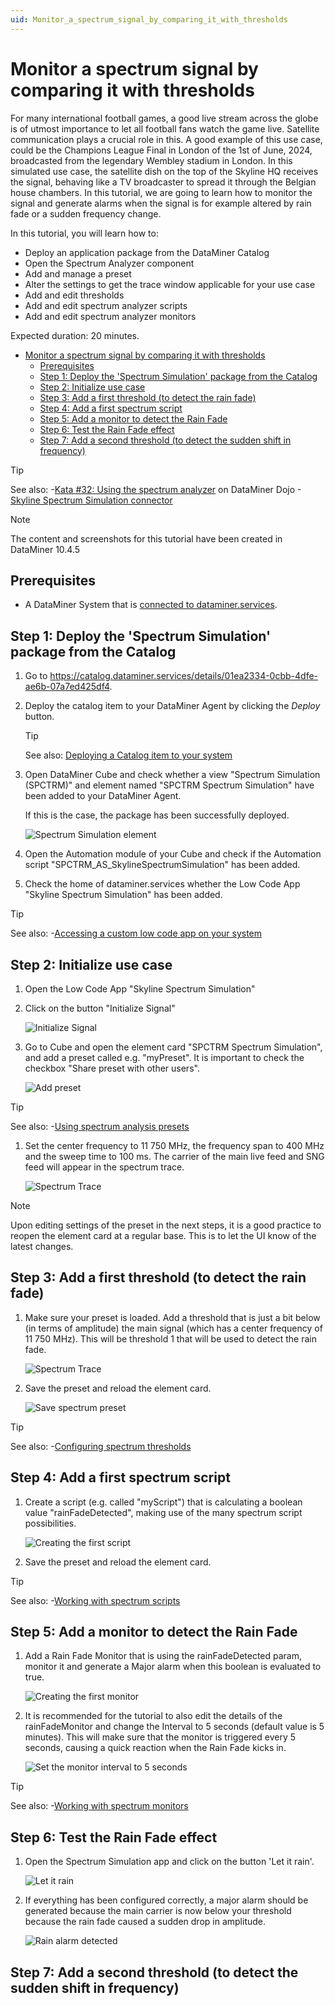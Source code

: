 ```yaml
---
uid: Monitor_a_spectrum_signal_by_comparing_it_with_thresholds
---
```


# Monitor a spectrum signal by comparing it with thresholds

For many international football games, a good live stream across the globe is of utmost importance to let all football fans watch the game live. Satellite communication plays a crucial role in this. A good example of this use case, could be the Champions League Final in London of the 1st of June, 2024, broadcasted from the legendary Wembley stadium in London. In this simulated use case, the satellite dish on the top of the Skyline HQ receives the signal, behaving like a TV broadcaster to spread it through the Belgian house chambers. In this tutorial, we are going to learn how to monitor the signal and generate alarms when the signal is for example altered by rain fade or a sudden frequency change.

In this tutorial, you will learn how to:

- Deploy an application package from the DataMiner Catalog
- Open the Spectrum Analyzer component
- Add and manage a preset
- Alter the settings to get the trace window applicable for your use case
- Add and edit thresholds
- Add and edit spectrum analyzer scripts
- Add and edit spectrum analyzer monitors

Expected duration: 20 minutes.

- [Monitor a spectrum signal by comparing it with thresholds](#monitor-a-spectrum-signal-by-comparing-it-with-thresholds)
  - [Prerequisites](#prerequisites)
  - [Step 1: Deploy the 'Spectrum Simulation' package from the Catalog](#step-1-deploy-the-spectrum-simulation-package-from-the-catalog)
  - [Step 2: Initialize use case](#step-2-initialize-use-case)
  - [Step 3: Add a first threshold (to detect the rain fade)](#step-3-add-a-first-threshold-to-detect-the-rain-fade)
  - [Step 4: Add a first spectrum script](#step-4-add-a-first-spectrum-script)
  - [Step 5: Add a monitor to detect the Rain Fade](#step-5-add-a-monitor-to-detect-the-rain-fade)
  - [Step 6: Test the Rain Fade effect](#step-6-test-the-rain-fade-effect)
  - [Step 7: Add a second threshold (to detect the sudden shift in frequency)](#step-7-add-a-second-threshold-to-detect-the-sudden-shift-in-frequency)

> [!TIP]
> See also:
> -[Kata #32: Using the spectrum analyzer](https://community.dataminer.services/courses/kata-32/) on DataMiner Dojo
> -[Skyline Spectrum Simulation connector](https://catalog.dataminer.services/details/6f33ec9f-e83d-49d5-8f85-87ad66eaa5c7)

> [!NOTE]
> The content and screenshots for this tutorial have been created in DataMiner 10.4.5

## Prerequisites

- A DataMiner System that is [connected to dataminer.services](xref:Connecting_your_DataMiner_System_to_the_cloud).

## Step 1: Deploy the 'Spectrum Simulation' package from the Catalog

1. Go to <https://catalog.dataminer.services/details/01ea2334-0cbb-4dfe-ae6b-07a7ed425df4>.

1. Deploy the catalog item to your DataMiner Agent by clicking the *Deploy* button.

    > [!TIP]
    > See also: [Deploying a Catalog item to your system](xref:Deploying_a_catalog_item)

1. Open DataMiner Cube and check whether a view "Spectrum Simulation (SPCTRM)" and element named "SPCTRM Spectrum Simulation" have been added to your DataMiner Agent.

   If this is the case, the package has been successfully deployed.

   ![Spectrum Simulation element](~/user-guide/images/Tutorial_Spectrum_Champions_League_img00.png)

1. Open the Automation module of your Cube and check if the Automation script "SPCTRM_AS_SkylineSpectrumSimulation" has been added.

1. Check the home of dataminer.services whether the Low Code App "Skyline Spectrum Simulation" has been added.

> [!TIP]
> See also:
> -[Accessing a custom low code app on your system](xref:Accessing_custom_apps)

## Step 2: Initialize use case

1. Open the Low Code App "Skyline Spectrum Simulation"

1. Click on the button "Initialize Signal"

   ![Initialize Signal](~/user-guide/images/Tutorial_Spectrum_Champions_League_img01.png)

1. Go to Cube and open the element card "SPCTRM Spectrum Simulation", and add a preset called e.g. "myPreset". It is important to check the checkbox "Share preset with other users".

    ![Add preset](~/user-guide/images/Tutorial_Spectrum_Champions_League_img03.png)

> [!TIP]
> See also:
> -[Using spectrum analysis presets](xref:Using_Spectrum_Analysis_presets)

1. Set the center frequency to 11 750 MHz, the frequency span to 400 MHz and the sweep time to 100 ms. The carrier of the main live feed and SNG feed will appear in the spectrum trace.

    ![Spectrum Trace](~/user-guide/images/Tutorial_Spectrum_Champions_League_img02.png)

> [!NOTE]
> Upon editing settings of the preset in the next steps, it is a good practice to reopen the element card at a regular base. This is to let the UI know of the latest changes.

## Step 3: Add a first threshold (to detect the rain fade)

1. Make sure your preset is loaded. Add a threshold that is just a bit below (in terms of amplitude) the main signal (which has a center frequency of 11 750 MHz). This will be threshold 1 that will be used to detect the rain fade.

    ![Spectrum Trace](~/user-guide/images/Tutorial_Spectrum_Champions_League_img04.png)

1. Save the preset and reload the element card.

    ![Save spectrum preset](~/user-guide/images/Tutorial_Spectrum_Champions_League_img05.png)

> [!TIP]
> See also:
> -[Configuring spectrum thresholds](xref:Configuring_spectrum_thresholds)

## Step 4: Add a first spectrum script

1. Create a script (e.g. called "myScript") that is calculating a boolean value "rainFadeDetected", making use of the many spectrum script possibilities.

    ![Creating the first script](~/user-guide/images/Tutorial_Spectrum_Champions_League_img06.png)

1. Save the preset and reload the element card.

> [!TIP]
> See also:
> -[Working with spectrum scripts](xref:Working_with_spectrum_scripts)

## Step 5: Add a monitor to detect the Rain Fade

1. Add a Rain Fade Monitor that is using the rainFadeDetected param, monitor it and generate a Major alarm when this boolean is evaluated to true.

    ![Creating the first monitor](~/user-guide/images/Tutorial_Spectrum_Champions_League_img07.png)

1. It is recommended for the tutorial to also edit the details of the rainFadeMonitor and change the Interval to 5 seconds (default value is 5 minutes). This will make sure that the monitor is triggered every 5 seconds, causing a quick reaction when the Rain Fade kicks in.

    ![Set the monitor interval to 5 seconds](~/user-guide/images/Tutorial_Spectrum_Champions_League_img08.png)

> [!TIP]
> See also:
> -[Working with spectrum monitors](xref:Working_with_spectrum_monitors)

## Step 6: Test the Rain Fade effect

1. Open the Spectrum Simulation app and click on the button 'Let it rain'.

    ![Let it rain](~/user-guide/images/Tutorial_Spectrum_Champions_League_img09.png)

1. If everything has been configured correctly, a major alarm should be generated because the main carrier is now below your threshold because the rain fade caused a sudden drop in amplitude.

    ![Rain alarm detected](~/user-guide/images/Tutorial_Spectrum_Champions_League_img10.png)

## Step 7: Add a second threshold (to detect the sudden shift in frequency)

<!-- Optionally add this title, with a link to a tutorial that logically follows this one. If there is no such tutorial, leave this out. -->
